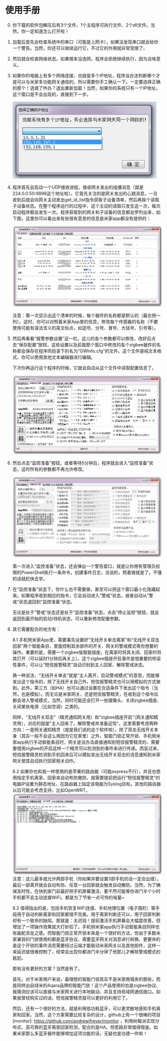 # 使用手册

0. 你下载的软件包解压后有3个文件，1个主程序可执行文件、2个dll文件。当然，你一定知道怎么打开啦！

1. 加载后首先会检查系统中的串口（可能是上网卡），如果没发现串口就会给你一个警告。当然，你还可以继续运行它，不过它的作用就非常受限了。

2. 然后就会检查网络状态，如果根本没连网，程序会拒绝继续执行，因为没啥意义。

3. 如果你的电脑上有多个网络连接，也就是多个IP地址，程序没办法判断哪个才是可以与米家多功能网关通信的，所以需要你手工确认一下。一定要选择正确的那个！选错了咋办？退出重新加载！当然，如果你的系统只有一个IP地址，这个窗口是不会出现的，直接到下一步。

   ![选择正确的IP地址](ip.png)

4. 程序首先会启动一个UDP接收进程，接收网关发出的组播消息（就是224.0.0.50:9898这个地址啦）。它首先关注的是网关发出的心跳消息，一旦收到后就会向网关主动发出get_id_list指令获取子设备清单，然后再挨个读取子设备状态。在整个程序运行的过程中，这个主动的读取只发生这一次，每次启动程序都会发生一次。程序获取到的网关和子设备的信息都会罗列出来，如下图，这里你可以看出来有些很有意思的信息是米家app都没有提供的：

   ![信息显示](1.png)

   注意：第一次显示出这个清单的时候，每个器件的名称都是默认的（最左侧一列）。这时，你可以对照着米家App里的信息，修改每个传感器的名称（不要使用可能有语法含义的英文标点，如逗号、分号、冒号、大括号、引号等）。

5. 然后再看看“报警参数设置”这一栏。这儿的各个参数都可以修改，改好后点击“保存配置”按钮，这些设置以及前面那个窗口中修改的各个zigbee器件的名称都会保存在程序同目录下的名为“GWInfo.cfg”的文件。这个文件是纯文本格式，你可以使用其他文本编辑器进行编辑。

   下次你再运行这个程序的时候，它就会自动从这个文件中读取配置信息了。

   ![修改参数](2.0.png)

6. 然后点击“监控准备”按钮，或者等待5分钟后，程序就会进入“监控准备”状态，这时所有的参数都不再允许修改。

   ![报警参数设置](2.png)

   第一次进入“监控准备”状态，还会弹出一个警告窗口，就是让你用有管理员权限的PowerShell执行一条命令，创建事件日志，没说的，照着做就是了。不懂的话就赶快去学。

7. 在“监控准备”状态下，你什么也不需要做，甚至可以把这个窗口最小化隐藏起来。如果程序收到相应的指令，它会自动进入“警戒”状态，或者自动从“警戒”状态退回到“监控准备”状态。

   无论是处于“警戒”状态还是处于“监控准备”状态，点击“停止监控”按钮，就会返回到最开始的启动/待机状态，可以重新修改配置参数。

8. 其它需要配合的地方有：

   8.1 手机侧米家App里，需要事先设置好“无线开关单击离家”和“无线开关双击回家”两个智能条目，里面控制其余部件的开关、网关的警戒模式等你想要的操作。重要的是，需要一个zigbee版智能插座，在离家时将其关闭、回家时将其打开（可以延时1分钟后再关上）。这个zigbee插座开启事件是很重要的桥梁性事件，可以让“短信报警精灵”自动识别到主人回家、解除警戒状态。

   换一种说法，“无线开关单击”就是“主人离开，启动警戒模式”的意思，而能够发出这个指令的，除了无线开关自己外，短信报警精灵也可以用模拟的方式做到。此外，第三方（如HA）也可以通过设置在合适条件下发出这个指令（当然，也是模拟）。而无论是米家网关，还是短信报警精灵，在收到这个指令后都会进入警戒模式，当然，同时可能还会打开一些摄像头、关闭zigbee插座、关闭某些电源（比如空调）之类的。

   同样，“无线开关双击”（精灵通知网关用）和“zigbee插座开启“（网关通知精灵用），对应的就是”主人回来了，解除警戒并准备迎驾“。这里需要考虑两种方向：一是网关通知精灵（就是我们说的这个软件啦），除了双击无线开关本身（其实一般不会这么用因为它在家里）之外，智能门锁正常开锁、手机侧米家app执行手动智能条目时，网关是没办法直接通知到短信报警精灵的，需要要借用zigbee的开启这样一个精灵可以检测到的事件来进行传递。而反过来，短信报警精灵检测到手机回来后可以模拟发出无线开关双击的消息通知到米家网关使其自动执行回家相关动作。

   8.2 如果你也和我一样使用的是苹果的路由器（可能express不行），并且也想用指定手机离家、回家来自动布防撤防，就需要提前把运行“短信报警精灵”的电脑IP设置为静态地址、在路由器上指定该电脑为Syslog目标。其他的路由器以后可能会考虑支持，比如OpenWRT。
   ![运行信息](3.png)
   注意：这儿最多就允许两部手机（你如果非要设置3部手机的话一定会出错），最后一部离开就会自动布防、任意一台回家就会触发自动撤防。当然，为了确保及时性，在快到家门前最好把手机屏幕激活，要不然可能等你进门半个小时手机都不会主动连接WiFi。都是为了节省一点可怜的电量~
   
   8.3 值得指出的是，包括手机恢复WiFi连接、手机地理位置（电子围栏）等手段用于自动判断离家和回家都很不完美。用于离家判断还可以，用于回家判断却有一个致命的缺陷，那就是：太迟钝！提前激活手机屏幕会大幅度改善，但增加了一项操作效果就大打折扣了。手机侧米家app执行手动智能条目同样也有画蛇添足之感。而智能门锁正常开锁本来是一个很好的方法，但由于多数米家兼容的门锁使用的都是蓝牙协议、需要蓝牙网关对消息进行转换、更要命的是这个开锁的事件消息需要经过云端才能联动米家网关以及其他部件，这样一来延迟就很难控制了，经常会出现你都进门半分钟了他那儿才解除警戒模式的尴尬。
   
   那有没有更好的方案？当然是有了。
   
   首先，对于米家用户来说，最理想的智能门锁其实不是米家商城卖的那些，而是同样出自绿米的Aqara品牌的智能门锁！这个产品使用的也是zigbee协议、我猜测应该可以直接与米家网关进行本地联动、并且支持局域网通信接口。如果我曾经购买过的话，短信报警精灵就可以更好的利用它了。
   
   然后，还有一个很好的方法，就是利用低功耗蓝牙，可以更灵敏地感知手机离家和回家。当然，这个方案需要比较复杂的设计，github上有一个很棒的项目   [monitor]: https://github.com/andrewjfreyer/monitor ，利用树莓派实现分布式、高可靠的蓝牙离家回家检测，配合的是HA，但思路非常值得借鉴。如果米家那么多蓝牙器件能够增加这项功能的话，无疑也是功德一件啦！

